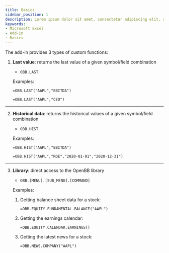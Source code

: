 ```yaml
---
title: Basics
sidebar_position: 1
description: Lorem ipsum dolor sit amet, consectetur adipiscing elit, sed do eiusmod tempor incididunt ut labore et dolore magna aliqua. Lorem ipsum dolor sit amet, consectetur adipiscing elit, sed do eiusmod tempor incididunt ut labore et dolore magna aliqua.
keywords:
- Microsoft Excel
- Add-in
- Basics
---
```


The add-in provides 3 types of custom functions:

1. **Last value**: returns the last value of a given symbol/field combination

    - `OBB.LAST`

    Examples:

    ```excel
    =OBB.LAST("AAPL","EBITDA")
    ```

    ```excel
    =OBB.LAST("AAPL","CEO")
    ```

---

2. **Historical data**: returns the historical values of a given symbol/field combination

    - `OBB.HIST`

    Examples:

    ```excel
    =OBB.HIST("AAPL","EBITDA")
    ```

    ```excel
    =OBB.HIST("AAPL","ROE","2020-01-01","2020-12-31")
    ```

---

3. **Library**: direct access to the OpenBB library
    - `OBB.[MENU].[SUB_MENU].[COMMAND]`

    Examples:

    1. Getting balance sheet data for a stock:

        ```excel
        =OBB.EQUITY.FUNDAMENTAL.BALANCE("AAPL")
        ```

    2. Getting the earnings calendar:

        ```excel
        =OBB.EQUITY.CALENDAR.EARNINGS()
        ```

    3. Getting the latest news for a stock:

        ```excel
        =OBB.NEWS.COMPANY("AAPL")
        ```
